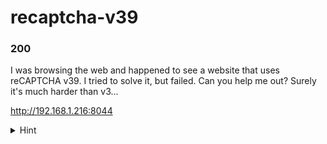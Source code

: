 # recaptcha-v39
### 200
I was browsing the web and happened to see a website that uses reCAPTCHA v39. I tried to solve it, but failed. Can you help me out? Surely it's much harder than v3...

http://192.168.1.216:8044

<details>
  <summary>Hint</summary>
  Check source code line 41 and try to interact with it
</details>
